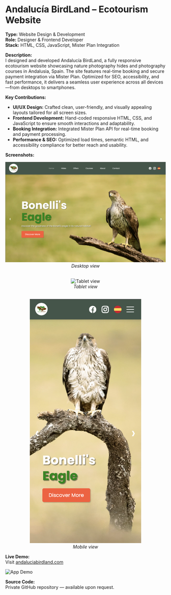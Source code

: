# Andalucía BirdLand – Ecotourism Website

**Type:** Website Design & Development  
**Role:** Designer & Frontend Developer  
**Stack:** HTML, CSS, JavaScript, Mister Plan Integration

**Description:**  
I designed and developed Andalucía BirdLand, a fully responsive ecotourism website showcasing nature photography hides and photography courses in Andalusia, Spain. The site features real-time booking and secure payment integration via Mister Plan. Optimized for SEO, accessibility, and fast performance, it delivers a seamless user experience across all devices—from desktops to smartphones.

**Key Contributions:**  
- **UI/UX Design:** Crafted clean, user-friendly, and visually appealing layouts tailored for all screen sizes.  
- **Frontend Development:** Hand-coded responsive HTML, CSS, and JavaScript to ensure smooth interactions and adaptability.  
- **Booking Integration:** Integrated Mister Plan API for real-time booking and payment processing.  
- **Performance & SEO:** Optimized load times, semantic HTML, and accessibility compliance for better reach and usability.

**Screenshots:**  

<p align="center">
  <img src="./assets/laptop-view.png" alt="Desktop view" width="800" /><br/>
  <em>Desktop view</em><br/>
</p>

<p align="center">
  <br/>
  <img src="./assets/tablet-view.png" alt="Tablet view" width="600"/><br/>
  <em>Tablet view</em><br/>
</p>

<p align="center">
  <br/>
  <img src="./assets/mobile-view.png" alt="Mobile view" width="350"/><br/>
  <em>Mobile view</em><br/>
</p>

**Live Demo:**  
Visit [andaluciabirdland.com](https://www.andaluciabirdland.com)

![App Demo](./assets/demo.gif)


**Source Code:**  
Private GitHub repository — available upon request.

